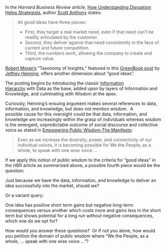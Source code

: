 In the _Harvard Business Review article_, [How Understanding Disruption Helps Strategists](https://hbr.org/2015/11/how-understanding-disruption-helps-strategists), author [Scott Anthony](https://hbrblogs.wordpress.com/scott-anthony/) states:
> All good ideas have three pieces:
> - First, they target a real market need, even if that need can’t be readily articulated by the customer.
> - Second, they deliver against that need consistently in the face of current and future competition.
> - Third, the numbers work, allowing the company to create and capture value.

[Robert Moran’s](https://www.linkedin.com/in/robertpmoran) “Taxonomy of Insights,” featured in this [GreenBook post](http://www.greenbookblog.org/2015/11/23/robert-p-morans-taxonomy-of-insights/) by [Jeffrey Henning](https://www.linkedin.com/in/jhenning), offers another dimension about “good ideas”.

The posting begins by introducing the classic [Information Hierarchy](https://en.wikipedia.org/wiki/DIKW_Pyramid) with Data as the base, added upon by layers of Information and Knowledge, and culminating with Wisdom at the apex.

Curiously, Henning’s ensuing argument makes several references to data, information, and knowledge, but does not mention wisdom.  A possible cause for this oversight could be that data, information, and knowledge are increasingly within the grasp of individuals whereas wisdom is the emergent, unpredictable outcome of social discourse and collective voice as stated in [Empowering Public Wisdom-The Manifesto](http://empoweringpublicwisdom.us/the-manifesto/):
> Even as we increase the diversity, power, and connectivity of our individual voices, it is becoming possible for We the People, as a whole, to speak with one wise voice …

If we apply this notion of public wisdom to the criteria for “good ideas” in the HBR article as summarized above, a possible fourth piece would be the question:

Just because we have the data, information, and knowledge to deliver an idea successfully into the market, should we?

Or a variant query:

One idea has positive short term gains but negative long-term consequences versus another which costs more and gains less in the short term but shows potential for a long run without negative consequences, which one do we opt for?

How would you answer these questions?  Or if not you alone, how would you petition the domain of public wisdom where “We the People, as a whole, … speak with one wise voice …”?
